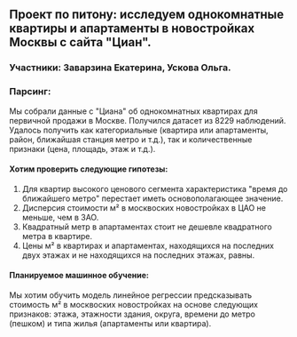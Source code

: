 ## Проект по питону: исследуем однокомнатные квартиры и апартаменты в новостройках Москвы с сайта "Циан".
### Участники: Заварзина Екатерина, Ускова Ольга.
### Парсинг: 
Мы собрали данные с "Циана" об однокомнатных квартирах для первичной продажи в Москве. Получился датасет из 8229 наблюдений. Удалось получить как 
категориальные (квартира или апартаменты, район, ближайшая станция метро и т.д.), так и количественные признаки (цена, площадь, этаж и т.д.).
#### Хотим проверить следующие гипотезы: 
1) Для квартир высокого ценового сегмента характеристика "время до ближайшего метро" перестает иметь основополагающее значение.
2) Дисперсия стоимости м² в москвоских новостройках в ЦАО не меньше, чем в ЗАО.
3) Квадратный метр в апартаментах стоит не дешевле квадратного метра в квартире.
4) Цены м² в квартирах и апартаментах, находящихся на последних двух этажах и не находящихся на последних этажах, равны.
#### Планируемое машинное обучение:
Мы хотим обучить модель линейное регрессии предсказывать стоимость м² в москвоских новостройках на основе следующих признаков: этажа, этажности здания, округа, времени до метро (пешком) и типа жилья (апартаменты или квартира).

